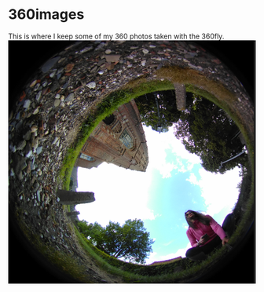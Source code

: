 # 360images
This is where I keep some of my 360 photos taken with the  360fly. 
![360 selfie](https://github.com/bricker0/360images/blob/master/images/360self.png)
